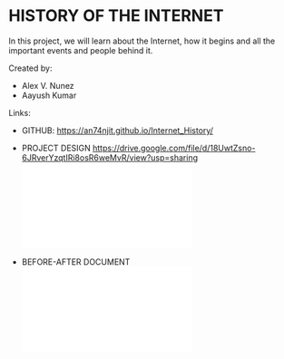 # HISTORY OF THE INTERNET
In this project, we will learn about the Internet, how it begins and all the important events and people behind it.

Created by:
* Alex V. Nunez
* Aayush Kumar

Links:

* GITHUB:
https://an74njit.github.io/Internet_History/

* PROJECT  DESIGN
https://drive.google.com/file/d/18UwtZsno-6JRverYzqtIRi8osR6weMvR/view?usp=sharing
![Pdf](pictures/Internet_history.pdf)

* BEFORE-AFTER DOCUMENT
![Pdf](pictures/Before-After.pdf)
